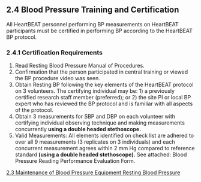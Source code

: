 ## 2.4 Blood Pressure Training and Certification

All HeartBEAT personnel performing BP measurements on HeartBEAT participants must
be certified in performing BP according to the HeartBEAT BP protocol.

### 2.4.1 Certification Requirements

1. Read Resting Blood Pressure Manual of Procedures.
2. Confirmation that the person participated in central training or viewed the BP
procedure video was seen.
3. Obtain Resting BP following the key elements of the HeartBEAT protocol on 3 volunteers. The certifying individual may be: 1) a previously certified research
staff member (preferred); or 2) the site PI or local BP expert who has reviewed
the BP protocol and is familiar with all aspects of the protocol.
4. Obtain 3 measurements for SBP and DBP on each volunteer with certifying individual observing technique and making measurements concurrently **using a double headed stethoscope.**
5. Valid Measurements: All elements identified on check list are adhered to over all
9 measurements (3 replicates on 3 individuals) and each concurrent
measurement agrees within 2 mm Hg compared to reference standard **(using a
double headed stethoscope).** See attached: Blood Pressure Reading
Performance Evaluation Form.


<div class="center">
<div class="btn-group">
  <a href=":pages_path:/manuals/resting-blood-pressure/2-03-maintenance-of-bp-equipment.md" class="btn btn-default">
    <span class="glyphicon glyphicon-chevron-left"></span>
    2.3 Maintenance of Blood Pressure Equipment
  </a>

  <a href=":pages_path:/manuals/resting-blood-pressure" class="btn btn-default">
    <span class="glyphicon glyphicon-chevron-up"></span>
    Resting Blood Pressure
  </a>
</div>
</div>